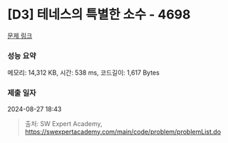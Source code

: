 # [D3] 테네스의 특별한 소수 - 4698 

[문제 링크](https://swexpertacademy.com/main/code/problem/problemDetail.do?contestProbId=AWRuoqCKkE0DFAXt) 

### 성능 요약

메모리: 14,312 KB, 시간: 538 ms, 코드길이: 1,617 Bytes

### 제출 일자

2024-08-27 18:43



> 출처: SW Expert Academy, https://swexpertacademy.com/main/code/problem/problemList.do